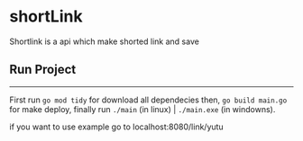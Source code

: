 # shortLink

Shortlink is a api which make shorted link and save

## Run Project
---
First run `go mod tidy` for download all dependecies
then, `go build main.go` for make deploy,
finally run `./main` (in linux) | `./main.exe` (in windowns).


if you want to use example go to
localhost:8080/link/yutu

